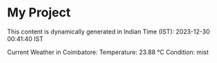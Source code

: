 # My Project

This content is dynamically generated in Indian Time (IST): 2023-12-30 00:41:40 IST


Current Weather in Coimbatore:
Temperature: 23.88 °C
Condition: mist
